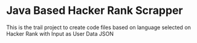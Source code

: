# Java Based Hacker Rank Scrapper
This is the trail project to create code files based on language selected on Hacker Rank with Input as User Data JSON 
